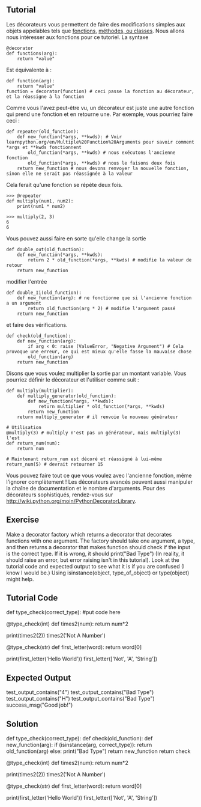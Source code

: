Tutorial
--------

Les décorateurs vous permettent de faire des modifications simples aux objets appelables tels que [fonctions](http://www.learnpython.org/en/Functions ""), [méthodes, ou classes](http://www.learnpython.org/en/Classes%20and%20Objects ""). Nous allons nous intéresser aux fonctions pour ce tutoriel. La syntaxe

    @decorator
    def functions(arg):
        return "value"

Est équivalente à :

    def function(arg):
        return "value"
    function = decorator(function) # ceci passe la fonction au décorateur, et la réassigne à la fonction

Comme vous l'avez peut-être vu, un décorateur est juste une autre fonction qui prend une fonction et en retourne une. Par exemple, vous pourriez faire ceci :

    def repeater(old_function):
        def new_function(*args, **kwds): # Voir learnpython.org/en/Multiple%20Function%20Arguments pour savoir comment *args et **kwds fonctionnent
            old_function(*args, **kwds) # nous exécutons l'ancienne fonction
            old_function(*args, **kwds) # nous le faisons deux fois
        return new_function # nous devons renvoyer la nouvelle fonction, sinon elle ne serait pas réassignée à la valeur

Cela ferait qu'une fonction se répète deux fois.

    >>> @repeater
    def multiply(num1, num2):
        print(num1 * num2)

    >>> multiply(2, 3)
    6
    6

Vous pouvez aussi faire en sorte qu'elle change la sortie

    def double_out(old_function):
        def new_function(*args, **kwds):
            return 2 * old_function(*args, **kwds) # modifie la valeur de retour
        return new_function

modifier l'entrée

    def double_Ii(old_function):
        def new_function(arg): # ne fonctionne que si l'ancienne fonction a un argument
            return old_function(arg * 2) # modifie l'argument passé
        return new_function

et faire des vérifications.

    def check(old_function):
        def new_function(arg):
            if arg < 0: raise (ValueError, "Negative Argument") # Cela provoque une erreur, ce qui est mieux qu'elle fasse la mauvaise chose
            old_function(arg)
        return new_function

Disons que vous voulez multiplier la sortie par un montant variable. Vous pourriez définir le décorateur et l'utiliser comme suit :

    def multiply(multiplier):
        def multiply_generator(old_function):
            def new_function(*args, **kwds):
                return multiplier * old_function(*args, **kwds)
            return new_function
        return multiply_generator # il renvoie le nouveau générateur
    
    # Utilisation
    @multiply(3) # multiply n'est pas un générateur, mais multiply(3) l'est
    def return_num(num):
        return num
        
    # Maintenant return_num est décoré et réassigné à lui-même
    return_num(5) # devrait retourner 15

 Vous pouvez faire tout ce que vous voulez avec l'ancienne fonction, même l'ignorer complètement ! Les décorateurs avancés peuvent aussi manipuler la chaîne de documentation et le nombre d'arguments.
Pour des décorateurs sophistiqués, rendez-vous sur <http://wiki.python.org/moin/PythonDecoratorLibrary>.

Exercise
--------
Make a decorator factory which returns a decorator that decorates functions with one argument. The factory should take one argument, a type, and then returns a decorator that makes function should check if the input is the correct type. If it is wrong, it should print("Bad Type") (In reality, it should raise an error, but error raising isn't in this tutorial). Look at the tutorial code and expected output to see what it is if you are confused (I know I would be.) Using isinstance(object, type_of_object) or type(object) might help.

Tutorial Code
-------------
def type_check(correct_type):
    #put code here

@type_check(int)
def times2(num):
    return num*2

print(times2(2))
times2('Not A Number')

@type_check(str)
def first_letter(word):
    return word[0]

print(first_letter('Hello World'))
first_letter(['Not', 'A', 'String'])


Expected Output
---------------

test_output_contains("4")
test_output_contains("Bad Type")
test_output_contains("H")
test_output_contains("Bad Type")
success_msg("Good job!")

Solution
--------

def type_check(correct_type):
    def check(old_function):
        def new_function(arg):
            if (isinstance(arg, correct_type)):
                return old_function(arg)
            else:
                print("Bad Type")
        return new_function
    return check

@type_check(int)
def times2(num):
    return num*2

print(times2(2))
times2('Not A Number')

@type_check(str)
def first_letter(word):
    return word[0]

print(first_letter('Hello World'))
first_letter(['Not', 'A', 'String'])